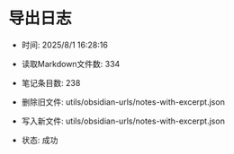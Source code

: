 # 导出日志
- 时间: 2025/8/1 16:28:16

- 读取Markdown文件数: 334
- 笔记条目数: 238
- 删除旧文件: utils/obsidian-urls/notes-with-excerpt.json
- 写入新文件: utils/obsidian-urls/notes-with-excerpt.json
- 状态: 成功
